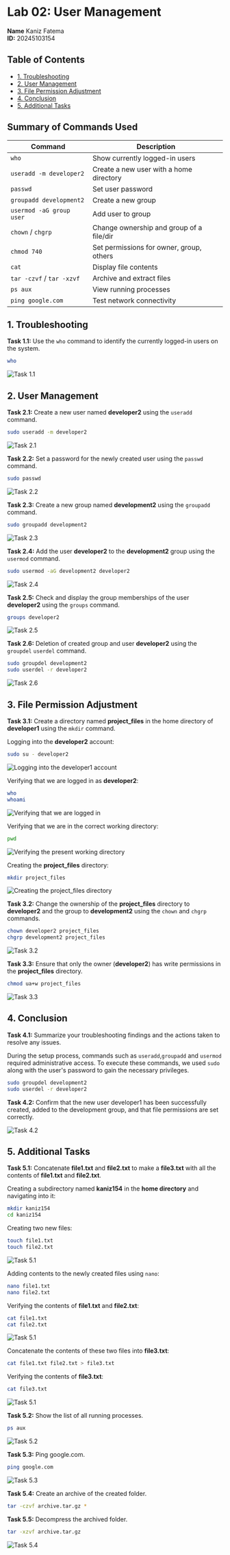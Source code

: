 # Lab 02: User Management
**Name** Kaniz Fatema  
**ID:** 20245103154

## Table of Contents
- [1. Troubleshooting](#1-troubleshooting)
- [2. User Management](#2-user-management)
- [3. File Permission Adjustment](#3-file-permission-adjustment)
- [4. Conclusion](#4-conclusion)
- [5. Additional Tasks](#5-additional-tasks)

## Summary of Commands Used

| Command                            | Description                                |
|------------------------------------|--------------------------------------------|
| `who`                              | Show currently logged-in users             |
| `useradd -m developer2`            | Create a new user with a home directory    |
| `passwd`                           | Set user password                          |
| `groupadd development2`           | Create a new group                         |
| `usermod -aG group user`           | Add user to group                          |
| `chown` / `chgrp`                  | Change ownership and group of a file/dir   |
| `chmod 740`                        | Set permissions for owner, group, others   |
| `cat`                              | Display file contents                      |
| `tar -czvf` / `tar -xzvf`          | Archive and extract files                  |
| `ps aux`                           | View running processes                     |
| `ping google.com`                  | Test network connectivity                  |


## 1. Troubleshooting

**Task 1.1:** Use the `who` command to identify the currently logged-in users on the system.

```bash
who
```

![Task 1.1](images/1.1.png)

## 2. User Management

**Task 2.1:** Create a new user named **developer2** using the `useradd` command.

```bash
sudo useradd -m developer2
```
![Task 2.1](images/2.1.png)

**Task 2.2:** Set a password for the newly created user using the `passwd` command.

```bash
sudo passwd
```

![Task 2.2](images/2.2.png)

**Task 2.3:** Create a new group named **development2** using the `groupadd` command.

```bash
sudo groupadd development2
```
![Task 2.3](images/2.3.png)

**Task 2.4:** Add the user **developer2** to the **development2** group using the `usermod`
command.

```bash
sudo usermod -aG development2 developer2
```
![Task 2.4](images/2.4.png)

**Task 2.5:** Check and display the group memberships of the user **developer2** using the `groups` command.

```bash
groups developer2
```

![Task 2.5](images/2.5.png)

**Task 2.6:** Deletion of created group and user **developer2** using the `groupdel` `userdel` command.

```bash
sudo groupdel development2
sudo userdel -r developer2

```

![Task 2.6](images/2.6.png)

## 3. File Permission Adjustment

**Task 3.1:** Create a directory named **project_files** in the home directory of **developer1** using the `mkdir` command.

Logging into the **developer2** account:

```bash
sudo su - developer2
```

![Logging into the developer1 account](images/3.1.0.png)

Verifying that we are logged in as **developer2**:

```bash
who
whoami
```

![Verifying that we are logged in](images/3.1.1.png)

Verifying that we are in the correct working directory:

```bash
pwd
```

![Verifying the present working directory](images/3.1.2.png)

Creating the **project_files** directory:

```bash
mkdir project_files
```
![Creating the project_files directory](images/3.1.3.png)

**Task 3.2:** Change the ownership of the **project_files** directory to **developer2** and the group to **development2** using the `chown` and `chgrp` commands.

```bash
chown developer2 project_files
chgrp development2 project_files
```

![Task 3.2](images/3.2.png)

**Task 3.3:** Ensure that only the owner (**developer2**) has write permissions in the **project_files** directory.

```bash
chmod ua+w project_files
```

![Task 3.3](images/3.3.png)

## 4. Conclusion

**Task 4.1:** Summarize your troubleshooting findings and the actions taken to resolve any issues.

During the setup process, commands such as `useradd`,`groupadd` and `usermod` required administrative access. 
To execute these commands, we used `sudo` along with the user's password to gain the necessary privileges.

```bash
sudo groupdel development2
sudo userdel -r developer2
```

**Task 4.2:** Confirm that the new user developer1 has been successfully created, added to the development group, and that file permissions are set correctly.

![Task 4.2](images/2.5.png)

## 5. Additional Tasks

**Task 5.1:** Concatenate **file1.txt** and **file2.txt** to make a **file3.txt** with all the contents of **file1.txt** and **file2.txt**.

Creating a subdirectory named **kaniz154** in the **home directory** and navigating into it:

```bash
mkdir kaniz154
cd kaniz154
```


Creating two new files:

```bash
touch file1.txt
touch file2.txt
```
![Task 5.1](images/5.0.1.1.png)

Adding contents to the newly created files using `nano`:

```bash
nano file1.txt
nano file2.txt
```

Verifying the contents of **file1.txt** and **file2.txt**:

```bash
cat file1.txt
cat file2.txt
```
![Task 5.1](images/5.0.1.2.png)

Concatenate the contents of these two files into **file3.txt**:

```bash
cat file1.txt file2.txt > file3.txt
```

Verifying the contents of **file3.txt**:

```bash
cat file3.txt
```
![Task 5.1](images/5.0.1.3.png)


**Task 5.2:** Show the list of all running processes.

```bash
ps aux
```

![Task 5.2](images/5.0.2.png)

**Task 5.3:** Ping google.com.

```bash
ping google.com
```

![Task 5.3](images/5.0.3.png)

**Task 5.4:** Create an archive of the created folder.

```bash
tar -czvf archive.tar.gz *
```

**Task 5.5:** Decompress the archived folder.

```bash
tar -xzvf archive.tar.gz
```

![Task 5.4](images/5.0.4.png)

